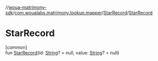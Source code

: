 //[woua-matrimony-sdk](../../../index.md)/[com.woualabs.matrimony.lookup.mapper](../index.md)/[StarRecord](index.md)/[StarRecord](-star-record.md)

# StarRecord

[common]\
fun [StarRecord](-star-record.md)(id: [String](https://kotlinlang.org/api/latest/jvm/stdlib/kotlin/-string/index.html)? = null, value: [String](https://kotlinlang.org/api/latest/jvm/stdlib/kotlin/-string/index.html)? = null)
